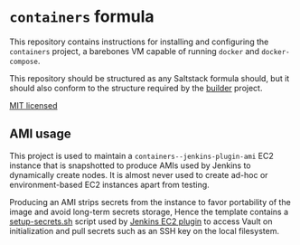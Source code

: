 # `containers` formula

This repository contains instructions for installing and configuring the `containers` project, a barebones VM capable of running `docker` and `docker-compose`.

This repository should be structured as any Saltstack formula should, but it 
should also conform to the structure required by the [builder](https://github.com/elifesciences/builder) 
project.

[MIT licensed](LICENCE.txt)

## AMI usage

This project is used to maintain a `containers--jenkins-plugin-ami` EC2 instance that is snapshotted to produce AMIs used by Jenkins to dynamically create nodes. It is almost never used to create ad-hoc or environment-based EC2 instances apart from testing.

Producing an AMI strips secrets from the instance to favor portability of the image and avoid long-term secrets storage, Hence the template contains a [setup-secrets.sh](salt/containers/config/usr-local-bin-setup-secrets.sh) script used by [Jenkins EC2 plugin](https://alfred.elifesciences.org/configure) to access Vault on initialization and pull secrets such as an SSH key on the local filesystem.
